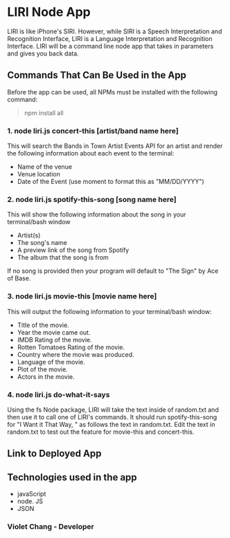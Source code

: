 # LIRI Node App

LIRI is like iPhone's SIRI. However, while SIRI is a Speech Interpretation and Recognition Interface, LIRI is a Language Interpretation and Recognition Interface. LIRI will be a command line node app that takes in parameters and gives you back data.

## Commands That Can Be Used in the App

Before the app can be used, all NPMs must be installed with the following command:
> npm install all

### 1. node liri.js concert-this [artist/band name here]

This will search the Bands in Town Artist Events API for an artist and render the following information about each event to the terminal:

- Name of the venue
- Venue location
- Date of the Event (use moment to format this as "MM/DD/YYYY")

### 2. node liri.js spotify-this-song [song name here]

This will show the following information about the song in your terminal/bash window

- Artist(s)
- The song's name
- A preview link of the song from Spotify
- The album that the song is from

If no song is provided then your program will default to "The Sign" by Ace of Base.

### 3. node liri.js movie-this [movie name here]

This will output the following information to your terminal/bash window:

- Title of the movie.
- Year the movie came out.
- IMDB Rating of the movie.
- Rotten Tomatoes Rating of the movie.
- Country where the movie was produced.
- Language of the movie.
- Plot of the movie.
- Actors in the movie.

### 4. node liri.js do-what-it-says

Using the fs Node package, LIRI will take the text inside of random.txt and then use it to call one of LIRI's commands. It should run spotify-this-song for "I Want it That Way, " as follows the text in random.txt. Edit the text in random.txt to test out the feature for movie-this and concert-this.

## Link to Deployed App

## Technologies used in the app

- javaScript
- node. JS
- JSON

### Violet Chang - Developer
